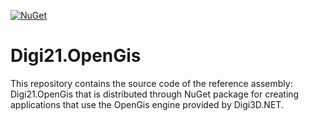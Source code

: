 [![NuGet](https://img.shields.io/nuget/v/Digi21.OpenGis?style=flat)](https://www.nuget.org/packages/Digi21.OpenGis/)

# Digi21.OpenGis

This repository contains the source code of the reference assembly: Digi21.OpenGis that is distributed through NuGet package for creating applications that use the OpenGis engine provided by Digi3D.NET.
